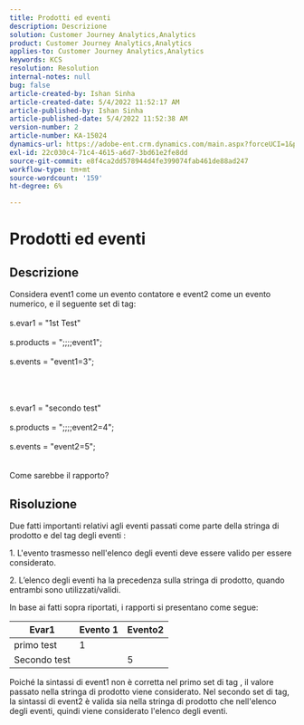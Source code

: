 ```yaml
---
title: Prodotti ed eventi
description: Descrizione
solution: Customer Journey Analytics,Analytics
product: Customer Journey Analytics,Analytics
applies-to: Customer Journey Analytics,Analytics
keywords: KCS
resolution: Resolution
internal-notes: null
bug: false
article-created-by: Ishan Sinha
article-created-date: 5/4/2022 11:52:17 AM
article-published-by: Ishan Sinha
article-published-date: 5/4/2022 11:52:38 AM
version-number: 2
article-number: KA-15024
dynamics-url: https://adobe-ent.crm.dynamics.com/main.aspx?forceUCI=1&pagetype=entityrecord&etn=knowledgearticle&id=74b539a1-a0cb-ec11-a7b5-6045bd00db25
exl-id: 22c030c4-71c4-4615-a6d7-3bd61e2fe8dd
source-git-commit: e8f4ca2dd578944d4fe399074fab461de88ad247
workflow-type: tm+mt
source-wordcount: '159'
ht-degree: 6%

---
```


# Prodotti ed eventi

## Descrizione


Considera event1 come un evento contatore e event2 come un evento numerico, e il seguente set di tag:
<br><br>s.evar1 = &quot;1st Test&quot;<br><br>s.products = &quot;;;;;event1&quot;;<br><br>s.events = &quot;event1=3&quot;;<br><br>

<br><br>s.evar1 = &quot;secondo test&quot;<br><br>s.products = &quot;;;;;event2=4&quot;;<br><br>s.events = &quot;event2=5&quot;;
<br> <br><br>
Come sarebbe il rapporto?


## Risoluzione


Due fatti importanti relativi agli eventi passati come parte della stringa di prodotto e del tag degli eventi :

1. L&#39;evento trasmesso nell&#39;elenco degli eventi deve essere valido per essere considerato.

2. L’elenco degli eventi ha la precedenza sulla stringa di prodotto, quando entrambi sono utilizzati/validi.

In base ai fatti sopra riportati, i rapporti si presentano come segue:


| Evar1 | Evento 1 | Evento2 |
| --- | --- | --- |
| primo test | 1 |   |
| Secondo test |   | 5 |




Poiché la sintassi di event1 non è corretta nel primo set di tag , il valore passato nella stringa di prodotto viene considerato. Nel secondo set di tag, la sintassi di event2 è valida sia nella stringa di prodotto che nell&#39;elenco degli eventi, quindi viene considerato l&#39;elenco degli eventi.
